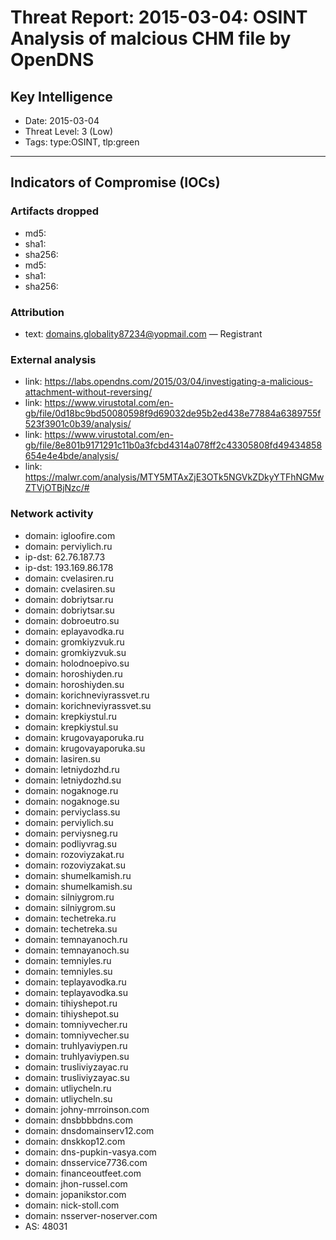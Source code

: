 # Threat Report: 2015-03-04: OSINT Analysis of malcious CHM file by OpenDNS


## Key Intelligence
* Date: 2015-03-04
* Threat Level: 3 (Low)
* Tags: type:OSINT, tlp:green

---

## Indicators of Compromise (IOCs)
### Artifacts dropped
* md5: <md5>
* sha1: <sha1>
* sha256: <sha256>
* md5: <md5>
* sha1: <sha1>
* sha256: <sha256>

### Attribution
* text: domains.globality87234@yopmail.com — Registrant

### External analysis
* link: https://labs.opendns.com/2015/03/04/investigating-a-malicious-attachment-without-reversing/
* link: https://www.virustotal.com/en-gb/file/0d18bc9bd50080598f9d69032de95b2ed438e77884a6389755f523f3901c0b39/analysis/
* link: https://www.virustotal.com/en-gb/file/8e801b9171291c11b0a3fcbd4314a078ff2c43305808fd49434858654e4e4bde/analysis/
* link: https://malwr.com/analysis/MTY5MTAxZjE3OTk5NGVkZDkyYTFhNGMwZTVjOTBjNzc/#

### Network activity
* domain: igloofire.com
* domain: perviylich.ru
* ip-dst: 62.76.187.73
* ip-dst: 193.169.86.178
* domain: cvelasiren.ru
* domain: cvelasiren.su
* domain: dobriytsar.ru
* domain: dobriytsar.su
* domain: dobroeutro.su
* domain: eplayavodka.ru
* domain: gromkiyzvuk.ru
* domain: gromkiyzvuk.su
* domain: holodnoepivo.su
* domain: horoshiyden.ru
* domain: horoshiyden.su
* domain: korichneviyrassvet.ru
* domain: korichneviyrassvet.su
* domain: krepkiystul.ru
* domain: krepkiystul.su
* domain: krugovayaporuka.ru
* domain: krugovayaporuka.su
* domain: lasiren.su
* domain: letniydozhd.ru
* domain: letniydozhd.su
* domain: nogaknoge.ru
* domain: nogaknoge.su
* domain: perviyclass.su
* domain: perviylich.su
* domain: perviysneg.ru
* domain: podliyvrag.su
* domain: rozoviyzakat.ru
* domain: rozoviyzakat.su
* domain: shumelkamish.ru
* domain: shumelkamish.su
* domain: silniygrom.ru
* domain: silniygrom.su
* domain: techetreka.ru
* domain: techetreka.su
* domain: temnayanoch.ru
* domain: temnayanoch.su
* domain: temniyles.ru
* domain: temniyles.su
* domain: teplayavodka.ru
* domain: teplayavodka.su
* domain: tihiyshepot.ru
* domain: tihiyshepot.su
* domain: tomniyvecher.ru
* domain: tomniyvecher.su
* domain: truhlyaviypen.ru
* domain: truhlyaviypen.su
* domain: trusliviyzayac.ru
* domain: trusliviyzayac.su
* domain: utliycheln.ru
* domain: utliycheln.su
* domain: johny-mrroinson.com
* domain: dnsbbbbdns.com
* domain: dnsdomainserv12.com
* domain: dnskkop12.com
* domain: dns-pupkin-vasya.com
* domain: dnsservice7736.com
* domain: financeoutfeet.com
* domain: jhon-russel.com
* domain: jopanikstor.com
* domain: nick-stoll.com
* domain: nsserver-noserver.com
* AS: 48031
